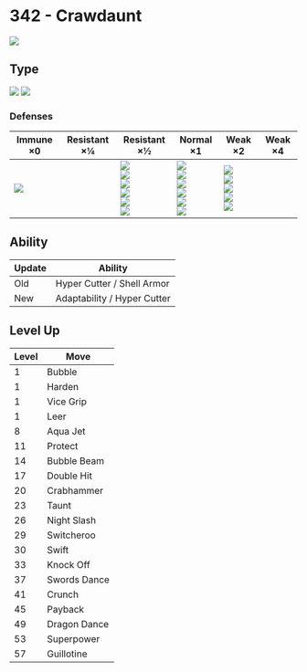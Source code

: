 # 342 - Crawdaunt
![][342]

## Type

![][water]  ![][dark]

### Defenses

Immune ×0        | Resistant ×¼ | Resistant ×½                                                                          | Normal ×1                                                                                     | Weak ×2                                                                        | Weak ×4 | 
---              | ---          | ---                                                                                   | ---                                                                                           | ---                                                                            | ---     | 
![][psychic]<br> |              | ![][ghost]<br> ![][steel]<br> ![][fire]<br> ![][water]<br> ![][ice]<br> ![][dark]<br> | ![][normal]<br> ![][flying]<br> ![][poison]<br> ![][ground]<br> ![][rock]<br> ![][dragon]<br> | ![][fighting]<br> ![][bug]<br> ![][grass]<br> ![][electric]<br> ![][fairy]<br> |         | 

## Ability

Update | Ability                     | 
---    | ---                         | 
Old    | Hyper Cutter / Shell Armor  | 
New    | Adaptability / Hyper Cutter | 

## Level Up

Level | Move         | 
---   | ---          | 
1     | Bubble       | 
1     | Harden       | 
1     | Vice Grip    | 
1     | Leer         | 
8     | Aqua Jet     | 
11    | Protect      | 
14    | Bubble Beam  | 
17    | Double Hit   | 
20    | Crabhammer   | 
23    | Taunt        | 
26    | Night Slash  | 
29    | Switcheroo   | 
30    | Swift        | 
33    | Knock Off    | 
37    | Swords Dance | 
41    | Crunch       | 
45    | Payback      | 
49    | Dragon Dance | 
53    | Superpower   | 
57    | Guillotine   | 

[342]: ../img/pokemon/342.png
[normal]: ../img/types/normal.png
[fire]: ../img/types/fire.png
[fighting]: ../img/types/fighting.png
[water]: ../img/types/water.png
[flying]: ../img/types/flying.png
[grass]: ../img/types/grass.png
[poison]: ../img/types/poison.png
[electric]: ../img/types/electric.png
[ground]: ../img/types/ground.png
[psychic]: ../img/types/psychic.png
[rock]: ../img/types/rock.png
[ice]: ../img/types/ice.png
[bug]: ../img/types/bug.png
[dragon]: ../img/types/dragon.png
[ghost]: ../img/types/ghost.png
[dark]: ../img/types/dark.png
[steel]: ../img/types/steel.png
[fairy]: ../img/types/fairy.png

